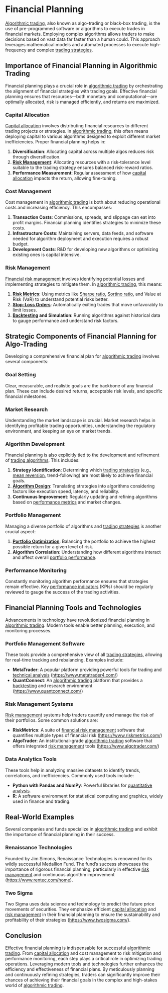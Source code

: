 # Financial Planning

[Algorithmic trading](../a/algorithmic_trading.md), also known as algo-trading or black-box trading, is the use of pre-programmed software or algorithms to execute trades in financial markets. Employing complex algorithms allows traders to make decisions based on vast data far faster than a human could. This approach leverages mathematical models and automated processes to execute high-frequency and complex [trading strategies](../t/trading_strategies.md).

## Importance of Financial Planning in Algorithmic Trading

Financial planning plays a crucial role in [algorithmic trading](../a/algorithmic_trading.md) by orchestrating the alignment of financial strategies with trading goals. Effective financial planning ensures that resources—both monetary and computational—are optimally allocated, risk is managed efficiently, and returns are maximized. 

### Capital Allocation

[Capital allocation](../c/capital_allocation.md) involves distributing financial resources to different trading projects or strategies. In [algorithmic trading](../a/algorithmic_trading.md), this often means deploying capital to various algorithms designed to exploit different market inefficiencies. Proper financial planning helps in:

1. **Diversification**: Allocating capital across multiple algos reduces risk through diversification.
2. **[Risk Management](../r/risk_management.md)**: Allocating resources with a risk-tolerance level suitable to the trading strategy ensures balanced risk-reward ratios.
3. **Performance Measurement**: Regular assessment of how [capital allocation](../c/capital_allocation.md) impacts the return, allowing fine-tuning.

### Cost Management

Cost management in [algorithmic trading](../a/algorithmic_trading.md) is both about reducing operational costs and increasing efficiency. This encompasses:

1. **Transaction Costs**: Commissions, spreads, and slippage can eat into profit margins. Financial planning identifies strategies to minimize these costs.
2. **Infrastructure Costs**: Maintaining servers, data feeds, and software needed for algorithm deployment and execution requires a robust budget.
3. **Development Costs**: R&D for developing new algorithms or optimizing existing ones is capital intensive.

### Risk Management

[Financial risk management](../f/financial_risk_management.md) involves identifying potential losses and implementing strategies to mitigate them. In [algorithmic trading](../a/algorithmic_trading.md), this means:

1. **[Risk Metrics](../r/risk_metrics.md)**: Using metrics like [Sharpe ratio](../s/sharpe_ratio.md), [Sortino ratio](../s/sortino_ratio.md), and Value at Risk (VaR) to understand potential risks better.
2. **[Stop-Loss Orders](../s/stop-loss_orders.md)**: Automatically exiting trades that move unfavorably to limit losses.
3. **[Backtesting](../b/backtesting.md) and Simulation**: Running algorithms against historical data to gauge performance and understand risk factors.

## Strategic Components of Financial Planning for Algo-Trading

Developing a comprehensive financial plan for [algorithmic trading](../a/algorithmic_trading.md) involves several components:

### Goal Setting

Clear, measurable, and realistic goals are the backbone of any financial plan. These can include desired returns, acceptable risk levels, and specific financial milestones.

### Market Research

Understanding the market landscape is crucial. Market research helps in identifying profitable trading opportunities, understanding the regulatory environment, and keeping an eye on market trends.

### Algorithm Development

Financial planning is also explicitly tied to the development and refinement of [trading algorithms](../t/trading_algorithms.md). This includes:

1. **Strategy Identification**: Determining which [trading strategies](../t/trading_strategies.md) (e.g., [mean reversion](../m/mean_reversion.md), trend-following) are most likely to achieve financial goals.
2. **[Algorithm Design](../a/algorithm_design.md)**: Translating strategies into algorithms considering factors like execution speed, latency, and reliability.
3. **Continuous Improvement**: Regularly updating and refining algorithms based on [performance metrics](../p/performance_metrics.md) and market changes.

### Portfolio Management

Managing a diverse portfolio of algorithms and [trading strategies](../t/trading_strategies.md) is another crucial aspect:

1. **[Portfolio Optimization](../p/portfolio_optimization.md)**: Balancing the portfolio to achieve the highest possible return for a given level of risk.
2. **Algorithm Correlation**: Understanding how different algorithms interact and affect overall [portfolio performance](../p/portfolio_performance.md).

### Performance Monitoring

Constantly monitoring algorithm performance ensures that strategies remain effective. Key [performance indicators](../p/performance_indicators.md) (KPIs) should be regularly reviewed to gauge the success of the trading activities.

## Financial Planning Tools and Technologies

Advancements in technology have revolutionized financial planning in [algorithmic trading](../a/algorithmic_trading.md). Modern tools enable better planning, execution, and monitoring processes.

### Portfolio Management Software

These tools provide a comprehensive view of all [trading strategies](../t/trading_strategies.md), allowing for real-time tracking and rebalancing. Examples include:

- **MetaTrader**: A popular platform providing powerful tools for trading and [technical analysis](../t/technical_analysis.md) (https://www.metatrader4.com/)
- **QuantConnect**: An [algorithmic trading](../a/algorithmic_trading.md) platform that provides a [backtesting](../b/backtesting.md) and research environment (https://www.quantconnect.com/)

### Risk Management Systems

[Risk management](../r/risk_management.md) systems help traders quantify and manage the risk of their portfolios. Some common solutions are:

- **RiskMetrics**: A suite of [financial risk management](../f/financial_risk_management.md) software that quantifies multiple types of financial risk (https://www.riskmetrics.com/)
- **AlgoTrader**: An institutional-grade [algorithmic trading](../a/algorithmic_trading.md) software that offers integrated [risk management](../r/risk_management.md) tools (https://www.algotrader.com/)

### Data Analytics Tools

These tools help in analyzing massive datasets to identify trends, correlations, and inefficiencies. Commonly used tools include:

- **Python with Pandas and NumPy**: Powerful libraries for [quantitative analysis](../q/quantitative_analysis.md).
- **R**: A software environment for statistical computing and graphics, widely used in finance and trading.

## Real-World Examples

Several companies and funds specialize in [algorithmic trading](../a/algorithmic_trading.md) and exhibit the importance of financial planning in their success.

### Renaissance Technologies

Founded by Jim Simons, Renaissance Technologies is renowned for its wildly successful Medallion Fund. The fund’s success showcases the importance of rigorous financial planning, particularly in effective [risk management](../r/risk_management.md) and continuous algorithm improvement (https://www.rentec.com/home).

### Two Sigma

Two Sigma uses data science and technology to predict the future price movements of securities. They emphasize efficient [capital allocation](../c/capital_allocation.md) and [risk management](../r/risk_management.md) in their financial planning to ensure the sustainability and profitability of their strategies (https://www.twosigma.com/).

## Conclusion

Effective financial planning is indispensable for successful [algorithmic trading](../a/algorithmic_trading.md). From [capital allocation](../c/capital_allocation.md) and cost management to risk mitigation and performance monitoring, each step plays a critical role in optimizing trading operations. Leveraging modern tools and technologies further enhances the efficiency and effectiveness of financial plans. By meticulously planning and continuously refining strategies, traders can significantly improve their chances of achieving their financial goals in the complex and high-stakes world of [algorithmic trading](../a/algorithmic_trading.md).

